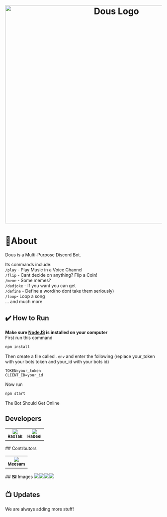 # <div align="center"><a href="https://replit.com/@habeel/Dous#index.js" target="_blank"><img alt="Dous Logo" src="https://cdn.discordapp.com/attachments/1041381301309161473/1044261316027752478/dous-transparent.png" width="700"></a></div>
# 🍁About
Dous is a Multi-Purpose Discord Bot.
<br>

Its  commands include:<br>
`/play` - Play Music in a Voice Channel<br>
`/flip` - Cant decide on anything? Flip a Coin!<br>
`/meme` - Some memes?<br>
`/dadjoke` - If you want you can get<br>
`/define` - Define a word(no dont take them seriously)<br>
`/loop`- Loop a song<br>
… and much more<br>

## ✔️ How to Run
**Make sure [NodeJS](https://nodejs.org/en/download/) is installed on your computer**<br>
First run this command
```sh
npm install
```
Then create a file called ```.env``` and enter the following (replace your_token with your bots token and your_id with your bots id)
```env
TOKEN=your_token
CLIENT_ID=your_id
```
Now run 
```sh
npm start
```
The Bot Should Get Online
## Developers
<table>
  <tr align="center">
    <td><a href="https://github.com/RaxTak"><img src="https://avatars.githubusercontent.com/u/105811418?s=100" /><br /><sub><b>RaxTak</b></sub></a></td>
    <td><a href="https://github.com/Habeel06"><img src="https://avatars.githubusercontent.com/u/102403483?s=100" /><br /><sub><b>Habeel</b></sub></a></td>
   
  </tr>
</table>
## Contrbutors
  <table>
  <tr align="center">
    <td><a href="https://github.com/Meesam4687"><img src="https://avatars.githubusercontent.com/u/70945820?s=100" /><br /><sub><b>Meesam</b></sub></a></td>
   
  </tr>
</table>

<table>
## 🖼️ Images
<img src="https://i.imgur.com/V7N5bao.png">
<img src="https://i.imgur.com/nmuQOnH.png">
<img src="https://i.imgur.com/0hFMius.png">
<img src="https://i.imgur.com/fjSUMsK.png">

## 📺 Updates
We are always adding more stuff!
